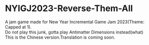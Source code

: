 # NYIGJ2023-Reverse-Them-All<br>
A jam game made for New Year Incremental Game Jam 2023(Theme: Capped at 1).<br>
Do not play this junk, gotta play Antimatter Dimensions instead(what)<br>
This is the Chinese version.Translation is coming soon.
